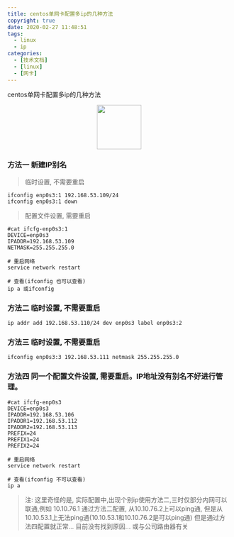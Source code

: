 ```yaml
---
title: centos单网卡配置多ip的几种方法
copyright: true
date: 2020-02-27 11:48:51
tags:
  - linux
  - ip
categories:
  - [技术文档]
  - [linux]
  - [网卡]
---
```

centos单网卡配置多ip的几种方法
<!-- more -->


<center>
<img src="//zhangzw001.github.io/images/dockerniu.jpeg" width = "100" height = "100" style="border: 0"/>
</center>


### 方法一 新建IP别名
> 临时设置, 不需要重启
```
ifconfig enp0s3:1 192.168.53.109/24
ifconfig enp0s3:1 down
```

> 配置文件设置, 需要重启
```
#cat ifcfg-enp0s3:1
DEVICE=enp0s3
IPADDR=192.168.53.109
NETMASK=255.255.255.0

# 重启网络
service network restart

# 查看(ifconfig 也可以查看)
ip a 或ifconfig
```


### 方法二  临时设置, 不需要重启
```
ip addr add 192.168.53.110/24 dev enp0s3 label enp0s3:2
```

### 方法三  临时设置, 不需要重启

```
ifconfig enp0s3:3 192.168.53.111 netmask 255.255.255.0
```

### 方法四 同一个配置文件设置, 需要重启。IP地址没有别名不好进行管理。
```
#cat ifcfg-enp0s3
DEVICE=enp0s3
IPADDR=192.168.53.106
IPADDR1=192.168.53.112
IPADDR2=192.168.53.113
PREFIX=24
PREFIX1=24
PREFIX2=24

# 重启网络
service network restart

# 查看(ifconfig 不可以查看)
ip a 
```

> 注:
这里奇怪的是, 实际配置中,出现个别ip使用方法二,三时仅部分内网可以联通,例如
10.10.76.1 通过方法二配置, 从10.10.76.2上可以ping通, 但是从10.10.53.1上无法ping通(10.10.53.1和10.10.76.2是可以ping通)
但是通过方法四配置就正常... 目前没有找到原因... 或与公司路由器有关
